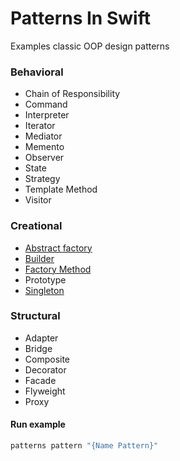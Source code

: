 Patterns In Swift
===================

Examples classic OOP design patterns

### Behavioral
* Chain of Responsibility
* Command
* Interpreter
* Iterator
* Mediator
* Memento
* Observer
* State
* Strategy
* Template Method
* Visitor

### Creational
* [Abstract factory](https://github.com/keygenqt/skill-patterns-swift/blob/master/Sources/Patterns/Creational/AbstractFactory)
* [Builder](https://github.com/keygenqt/skill-patterns-swift/blob/master/Sources/Patterns/Creational/Builder)
* [Factory Method](https://github.com/keygenqt/skill-patterns-swift/blob/master/Sources/Patterns/Creational/FactoryMethod)
* Prototype
* [Singleton](https://github.com/keygenqt/skill-patterns-swift/blob/master/Sources/Patterns/Creational/Singleton)


### Structural
* Adapter
* Bridge
* Composite
* Decorator
* Facade
* Flyweight
* Proxy


#### Run example

```bash
patterns pattern "{Name Pattern}"
```
